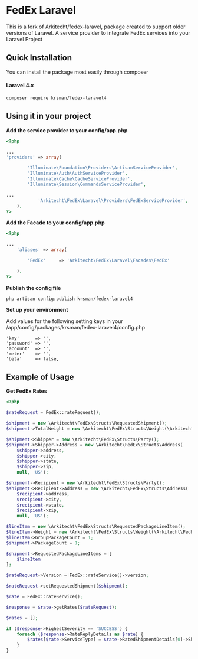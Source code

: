 FedEx Laravel
=================
This is a fork of Arkitecht/fedex-laravel, package created to support older versions of Laravel. A service provider to integrate FedEx services into your Laravel Project


Quick Installation
------------------
You can install the package most easily through composer

#### Laravel 4.x
```
composer require krsman/fedex-laravel4
```

Using it in your project
------------------
**Add the service provider to your config/app.php**

```php
<?php

...
'providers' => array(

		'Illuminate\Foundation\Providers\ArtisanServiceProvider',
		'Illuminate\Auth\AuthServiceProvider',
		'Illuminate\Cache\CacheServiceProvider',
		'Illuminate\Session\CommandsServiceProvider',

...
       		'Arkitecht\FedEx\Laravel\Providers\FedExServiceProvider',
    ),
?>
```

**Add the Facade to your config/app.php**

```php
<?php

...
    'aliases' => array(

        'FedEx'     => 'Arkitecht\FedEx\Laravel\Facades\FedEx'

    ),
?>
```

**Publish the config file**

```php artisan config:publish krsman/fedex-laravel4```

**Set up your environment**

Add values for the following setting keys in your /app/config/packages/krsman/fedex-laravel4/config.php

    'key'      => '',
    'password' => '',
    'account'  => '',
    'meter'    => '',
    'beta'     => false,

Example of Usage
------------------

**Get FedEx Rates**

```php
<?php

$rateRequest = FedEx::rateRequest();

$shipment = new \Arkitecht\FedEx\Structs\RequestedShipment();
$shipment->TotalWeight = new \Arkitecht\FedEx\Structs\Weight(\Arkitecht\FedEx\Enums\WeightUnits::VALUE_LB, $weight);

$shipment->Shipper = new \Arkitecht\FedEx\Structs\Party();
$shipment->Shipper->Address = new \Arkitecht\FedEx\Structs\Address(
    $shipper->address,
    $shipper->city,
    $shipper->state,
    $shipper->zip,
    null, 'US');

$shipment->Recipient = new \Arkitecht\FedEx\Structs\Party();
$shipment->Recipient->Address = new \Arkitecht\FedEx\Structs\Address(
    $recipient->address,
    $recipient->city,
    $recipient->state,
    $recipient->zip,
    null, 'US');

$lineItem = new \Arkitecht\FedEx\Structs\RequestedPackageLineItem();
$lineItem->Weight = new \Arkitecht\FedEx\Structs\Weight(\Arkitecht\FedEx\Enums\WeightUnits::VALUE_LB, $weight);
$lineItem->GroupPackageCount = 1;
$shipment->PackageCount = 1;

$shipment->RequestedPackageLineItems = [
    $lineItem
];

$rateRequest->Version = FedEx::rateService()->version;

$rateRequest->setRequestedShipment($shipment);

$rate = FedEx::rateService();

$response = $rate->getRates($rateRequest);

$rates = [];

if ($response->HighestSeverity == 'SUCCESS') {
    foreach ($response->RateReplyDetails as $rate) {
        $rates[$rate->ServiceType] = $rate->RatedShipmentDetails[0]->ShipmentRateDetail->TotalNetCharge->Amount;
    }
}
